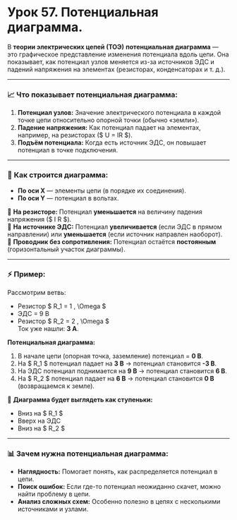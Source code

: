 # Урок 57. Потенциальная диаграмма.

В **теории электрических цепей (ТОЭ)** **потенциальная диаграмма** — это графическое представление изменения потенциала вдоль цепи. Она показывает, как потенциал узлов меняется из-за источников ЭДС и падений напряжения на элементах (резисторах, конденсаторах и т. д.).  


---

### 📈 **Что показывает потенциальная диаграмма:**  
1. **Потенциал узлов:** Значение электрического потенциала в каждой точке цепи относительно опорной точки (обычно «земли»).  
2. **Падение напряжения:** Как потенциал падает на элементах, например, на резисторах ($ U = IR $).  
3. **Подъём потенциала:** Когда есть источник ЭДС, он повышает потенциал в точке подключения.  

---

### 🧠 **Как строится диаграмма:**  
- **По оси X** — элементы цепи (в порядке их соединения).  
- **По оси Y** — потенциал в вольтах.  

🔸 **На резисторе:** Потенциал **уменьшается** на величину падения напряжения ($ I R $).  
🔸 **На источнике ЭДС:** Потенциал **увеличивается** (если ЭДС в прямом направлении) или **уменьшается** (если источник направлен наоборот).  
🔸 **Проводник без сопротивления:** Потенциал остаётся **постоянным** (горизонтальный участок диаграммы).  

---

### ⚡ **Пример:**  
Рассмотрим ветвь:  
- Резистор $ R_1 = 1 \, \Omega $  
- ЭДС = 9 В  
- Резистор $ R_2 = 2 \, \Omega $  
Ток уже нашли: **3 А**.  

**Потенциальная диаграмма:**  
1. В начале цепи (опорная точка, заземление) потенциал = **0 В**.  
2. На $ R_1 $ потенциал падает на **3 В** → потенциал становится **-3 В**.  
3. На ЭДС потенциал поднимается на **9 В** → потенциал становится **6 В**.  
4. На $ R_2 $ потенциал падает на **6 В** → потенциал становится **0 В** (возвращаемся к земле).  

🔧 **Диаграмма будет выглядеть как ступеньки:**  
- Вниз на $ R_1 $  
- Вверх на ЭДС  
- Вниз на $ R_2 $

---

### 📊 **Зачем нужна потенциальная диаграмма:**  
- **Наглядность:** Помогает понять, как распределяется потенциал в цепи.  
- **Поиск ошибок:** Если где-то потенциал неожиданно скачет, можно найти проблему в цепи.  
- **Анализ сложных схем:** Особенно полезно в цепях с несколькими источниками и узлами.

 